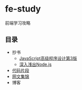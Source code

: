# fe-study
前端学习攻略

## 目录
- 抄书
    - [JavaScript高级程序设计第3版](./books/md-pro-js/README.md)
    - [深入浅出Node.js](./books/md-simple-node/README.md)
- [代码片段](./code-snippets/README.md)
- [网文集锦](./articles/README.md)
- 博客